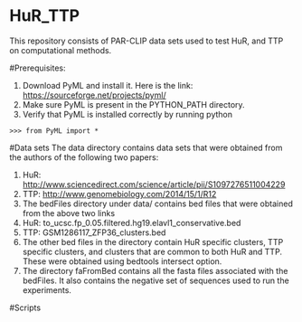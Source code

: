# HuR_TTP 

This repository consists of PAR-CLIP data sets used to test HuR, and TTP on computational methods. 

#Prerequisites:

1. Download PyML and install it. Here is the link:
https://sourceforge.net/projects/pyml/
2. Make sure PyML is present in the PYTHON_PATH directory.
3. Verify that PyML is installed correctly by running python

```>>> from PyML import *```

#Data sets
The data directory contains data sets that were obtained from the authors of the following two papers:

1. HuR: http://www.sciencedirect.com/science/article/pii/S1097276511004229
2. TTP: http://www.genomebiology.com/2014/15/1/R12
3. The bedFiles directory under data/ contains bed files that were obtained from the above two links
4. HuR: to_ucsc.fp_0.05.filtered.hg19.elavl1_conservative.bed
5. TTP: GSM1286117_ZFP36_clusters.bed
6. The other bed files in the directory contain HuR specific clusters, TTP specific clusters, and clusters that are common to both HuR and TTP. These were obtained using bedtools intersect option. 
7. The directory faFromBed contains all the fasta files associated with the bedFiles. It also contains the negative set of sequences used to run the experiments.

#Scripts


